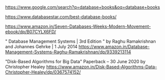 https://www.google.com/search?q=database+books&oq=database+books

https://www.databasestar.com/best-database-books/

https://www.amazon.in/Seven-Databases-Weeks-Modern-Movement-ebook/dp/B07CYLX6FD/

" Database Management Systems | 3rd Edition " by Raghu Ramakrishnan and Johannes Gehrke | 1 July 2014 https://www.amazon.in/Database-Management-Systems-Raghu-Ramakrishnan/dp/9339213114

 
"Disk-Based Algorithms for Big Data" Paperback – 30 June 2020 by Christopher Healey https://www.amazon.in/Disk-Based-Algorithms-Data-Christopher-Healey/dp/0367574152/



